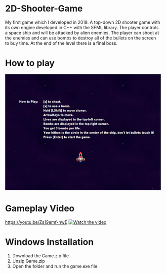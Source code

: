# 2D-Shooter-Game
My first game which I developed in 2018. A top-down 2D shooter game with its own engine developed in C++ with the SFML library. The player controls a space ship and will be attacked by alien enemies. The player can shoot at the enemies and can use bombs to destroy all of the bullets on the screen to buy time. At the end of the level there is a final boss. 

# How to play
![](screenshots/how_to_play.PNG)

# Gameplay Video
https://youtu.be/Zs19emf-nwE
[![Watch the video](https://img.youtube.com/vi/Zs19emf-nwE/maxresdefault.jpg)](https://youtu.be/Zs19emf-nwE)

# Windows Installation
1. Download the Game.zip file
2. Unzip Game.zip
3. Open the folder and run the game.exe file
